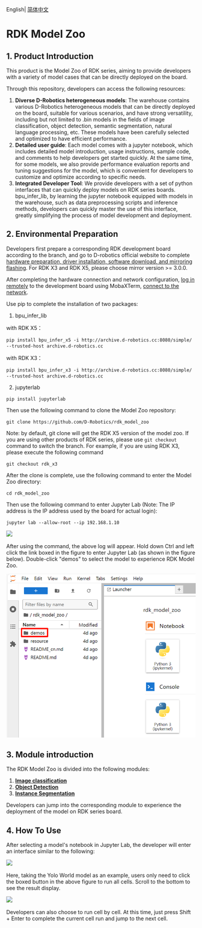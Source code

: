 English| [简体中文](./README_cn.md)

RDK Model Zoo
=======

## 1. Product Introduction

This product is the Model Zoo of RDK series, aiming to provide developers with a variety of model cases that can be directly deployed on the board.

Through this repository, developers can access the following resources:
1. **Diverse D-Robotics heterogeneous models**: The warehouse contains various D-Robotics heterogeneous models that can be directly deployed on the board, suitable for various scenarios, and have strong versatility, including but not limited to .bin models in the fields of image classification, object detection, semantic segmentation, natural language processing, etc. These models have been carefully selected and optimized to have efficient performance.
2. **Detailed user guide**: Each model comes with a jupyter notebook, which includes detailed model introduction, usage instructions, sample code, and comments to help developers get started quickly. At the same time, for some models, we also provide performance evaluation reports and tuning suggestions for the model, which is convenient for developers to customize and optimize according to specific needs.
3. **Integrated Developer Tool**: We provide developers with a set of python interfaces that can quickly deploy models on RDK series boards. bpu_infer_lib, by learning the jupyter notebook equipped with models in the warehouse, such as data preprocessing scripts and inference methods, developers can quickly master the use of this interface, greatly simplifying the process of model development and deployment.

## 2. Environmental Preparation

Developers first prepare a corresponding RDK development board according to the branch, and go to D-robotics official website to complete [hardware preparation, driver installation, software download, and mirroring flashing](https://developer.d-robotics.cc/rdk_doc/Quick_start/install_os). For RDK X3 and RDK X5, please choose mirror version >= 3.0.0.

After completing the hardware connection and network configuration, [log in remotely](https://developer.d-robotics.cc/rdk_doc/Quick_start/remote_login) to the development board using MobaXTerm, [connect to the network](https://developer.d-robotics.cc/rdk_doc/System_configuration/network_blueteeth).

Use pip to complete the installation of two packages:

1. bpu_infer_lib

with RDK X5：
```
pip install bpu_infer_x5 -i http://archive.d-robotics.cc:8080/simple/ --trusted-host archive.d-robotics.cc
```

with RDK X3：
```
pip install bpu_infer_x3 -i http://archive.d-robotics.cc:8080/simple/ --trusted-host archive.d-robotics.cc
```

2. jupyterlab
```
pip install jupyterlab
```

Then use the following command to clone the Model Zoo repository:

```
git clone https://github.com/D-Robotics/rdk_model_zoo
```

Note: by default, git clone will get the RDK X5 version of the model zoo. If you are using other products of RDK series, please use `git checkout` command to switch the branch. For example, if you are using RDK X3, please execute the following command

```
git checkout rdk_x3
```

After the clone is complete, use the following command to enter the Model Zoo directory:

```
cd rdk_model_zoo
```

Then use the following command to enter Jupyter Lab (Note: The IP address is the IP address used by the board for actual login):

```
jupyter lab --allow-root --ip 192.168.1.10
```
![](resource/imgs/jupyter_start.png)

After using the command, the above log will appear. Hold down Ctrl and left click the link boxed in the figure to enter Jupyter Lab (as shown in the figure below). Double-click "demos" to select the model to experience RDK Model Zoo.

![](resource/imgs/into_jupyter.png)

## 3. Module introduction

The RDK Model Zoo is divided into the following modules:

1. **[Image classification](https://github.com/D-Robotics/rdk_model_zoo/tree/rdk_x3/demos/classification)**
2. **[Object Detection](https://github.com/D-Robotics/rdk_model_zoo/tree/rdk_x3/demos/detect)**
3. **[Instance Segmentation](https://github.com/D-Robotics/rdk_model_zoo/tree/rdk_x3/demos/Instance_Segmentation)**

Developers can jump into the corresponding module to experience the deployment of the model on RDK series board.

## 4. How To Use

After selecting a model's notebook in Jupyter Lab, the developer will enter an interface similar to the following:

![](resource/imgs/basic_usage.png)

Here, taking the Yolo World model as an example, users only need to click the boxed button in the above figure to run all cells. Scroll to the bottom to see the result display.

![](resource/imgs/basic_usage_res.png)

Developers can also choose to run cell by cell. At this time, just press Shift + Enter to complete the current cell run and jump to the next cell.